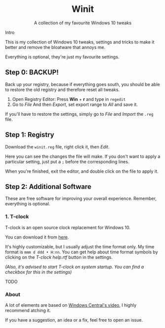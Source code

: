 <h1 align="center">Winit</h1>
<p align="center">A collection of my favourite Windows 10 tweaks</p


### Intro

This is my collection of Windows 10 tweaks, settings and tricks to make it better and remove the bloatware that annoys me.

Everything is optional, they're just my favourite settings.



## Step 0: BACKUP!

Back up your registry, because if everything goes south, you should be able to restore the old registry and therefore reset all tweaks.

1. Open Registry Editor:
   Press **Win** + **r** and type in `regedit`
2. Go to *File* And then *Export*, set export range to *All* and save it.

If you'll have to restore the settings, simply go to *File* and *Import* the `.reg` file.



## Step 1: Registry

Download the `winit.reg` file, right click it, then *Edit*.

Here you can see the changes the file will make. If you don't want to apply a particular setting, just put a `;` before the corresponding lines.

When you're finished, exit the editor, and double click on the file to apply it.



## Step 2: Additional Software

These are free software for improving your overall experience. Remember, everything is optional.

### 1. T-clock

T-clock is an open source clock replacement for Windows 10.

You can download it from [here](https://github.com/White-Tiger/T-Clock/releases).

It's highly customizable, but I usually adjust the time format only.
My time format is `mmm d ddd • H:nn`.
You can get help about time format symbols by clicking on the *T-clock help.rtf* button in the settings.

*(Also, it's advised to start T-clock on system startup. You can find a checkbox for this in the settings)*



TODO


### About

A lot of elements are based on [Windows Central's video](https://www.youtube.com/watch?v=GzqIzBn5WLA), I highly recommend atching it.

If you have a suggestion, an idea or a fix, feel free to open an issue.
